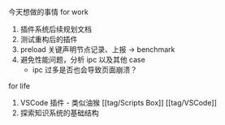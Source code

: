 今天想做的事情
for work
1. 插件系统后续规划文档
2. 测试重构后的插件 
3. preload 关键声明节点记录、上报 -> benchmark
4. 避免性能问题，分析 ipc 以及其他 case
	- ipc 过多是否也会导致页面崩溃？

for life
1. VSCode 插件 - 类似油猴
	[[tag/Scripts Box]] [[tag/VSCode]]
2. 探索知识系统的基础结构